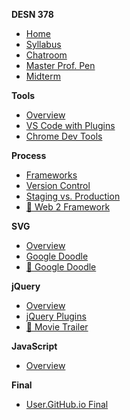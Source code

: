 **DESN 378**
* [Home][1]
* [Syllabus][2]
* [Chatroom][3]
* [Master Prof. Pen][4]
* [Midterm](/midterm/README.md) 

**Tools**
* [Overview][5]
* [VS Code with Plugins][6]
* [Chrome Dev Tools][7]

**Process**
* [Frameworks][8]
* [Version Control][9]
* [Staging vs. Production][10]
* [ :open_file_folder: Web 2 Framework](https://github.com/ewuweblab/web-2-framework)

**SVG**
* [Overview](/svg/README.md)
* [ Google Doodle](/projects/google-doodle.md)
* [ :open_file_folder: Google Doodle](/projects/google-doodle-components.md)

**jQuery**
* [Overview][15]
* [jQuery Plugins](/jquery/jquery-plugins.md)
* [ :open_file_folder: Movie Trailer](projects/movie-trailer.md)

**JavaScript**
* [Overview][16]

**Final**
* [User.GitHub.io Final](/projects/final.md)

[1]:	/
[2]:	/syllabus/README.md
[3]:	https://spectrum.chat/web-design-2
[4]:	https://codepen.io/manikoth/pen/qrGMjL
[5]:	/tooling/README.md
[6]:	/tooling/README.md
[7]:	/tooling/README.md
[8]:	/process/readme.md
[9]:	/process/readme.md
[10]:	/process/readme.md
[12]:	/svg/README.md
[13]:	/projects/components.md
[14]:	/svg/google-doodle.md
[15]:	/jquery/README.md
[16]:	/javascript/README.md
